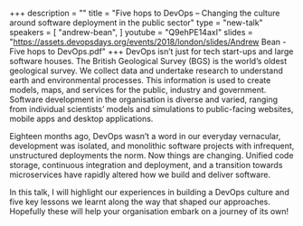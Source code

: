 +++
description = ""
title = "Five hops to DevOps – Changing the culture around software deployment in the public sector"
type = "new-talk"
speakers = [
        "andrew-bean",
]
youtube = "Q9ehPE14axI"
slides = "https://assets.devopsdays.org/events/2018/london/slides/Andrew Bean - Five hops to DevOps.pdf"
+++
DevOps isn’t just for tech start-ups and large software houses.  The British Geological Survey (BGS) is the world’s oldest geological survey.  We collect data and undertake research to understand earth and environmental processes.  This information is used to create models, maps, and services for the public, industry and government.  Software development in the organisation is diverse and varied, ranging from individual scientists’ models and simulations to public-facing websites, mobile apps and desktop applications.

Eighteen months ago, DevOps wasn’t a word in our everyday vernacular, development was isolated, and monolithic software projects with infrequent, unstructured deployments the norm.  Now things are changing.  Unified code storage, continuous integration and deployment, and a transition towards microservices have rapidly altered how we build and deliver software.

In this talk, I will highlight our experiences in building a DevOps culture and five key lessons we learnt along the way that shaped our approaches.  Hopefully these will help your organisation embark on a journey of its own!